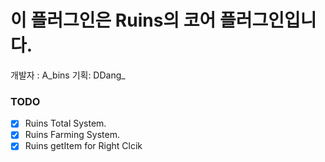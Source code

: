 # **이 플러그인은 Ruins의 코어 플러그인입니다.**
개발자 : A_bins 기획: DDang_


### TODO
- [x] Ruins Total System.
- [x] Ruins Farming System.
- [x] Ruins getItem for Right Clcik
